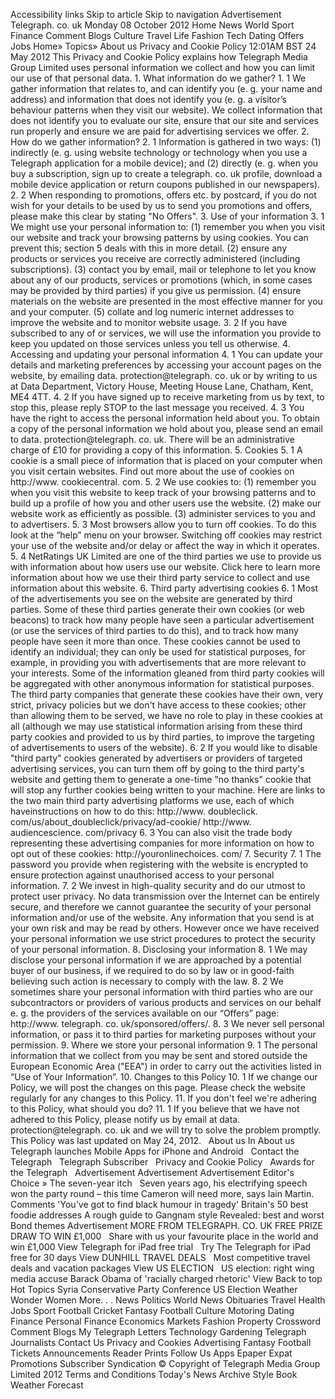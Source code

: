 Accessibility links Skip to article Skip to navigation Advertisement Telegraph. co. uk Monday 08 October 2012 Home News World Sport Finance Comment Blogs Culture Travel Life Fashion Tech Dating Offers Jobs Home» Topics» About us Privacy and Cookie Policy 12:01AM BST 24 May 2012 This Privacy and Cookie Policy explains how Telegraph Media Group Limited uses personal information we collect and how you can limit our use of that personal data. 1. What information do we gather? 1. 1 We gather information that relates to, and can identify you (e. g. your name and address) and information that does not identify you (e. g. a visitor’s behaviour patterns when they visit our website). We collect information that does not identify you to evaluate our site, ensure that our site and services run properly and ensure we are paid for advertising services we offer. 2. How do we gather information? 2. 1 Information is gathered in two ways: (1) indirectly (e. g. using website technology or technology when you use a Telegraph application for a mobile device); and (2) directly (e. g. when you buy a subscription, sign up to create a telegraph. co. uk profile, download a mobile device application or return coupons published in our newspapers). 2. 2 When responding to promotions, offers etc. by postcard, if you do not wish for your details to be used by us to send you promotions and offers, please make this clear by stating "No Offers". 3. Use of your information 3. 1 We might use your personal information to: (1) remember you when you visit our website and track your browsing patterns by using cookies. You can prevent this; section 5 deals with this in more detail. (2) ensure any products or services you receive are correctly administered (including subscriptions). (3) contact you by email, mail or telephone to let you know about any of our products, services or promotions (which, in some cases may be provided by third parties) if you give us permission. (4) ensure materials on the website are presented in the most effective manner for you and your computer. (5) collate and log numeric internet addresses to improve the website and to monitor website usage. 3. 2 If you have subscribed to any of or services, we will use the information you provide to keep you updated on those services unless you tell us otherwise. 4. Accessing and updating your personal information 4. 1 You can update your details and marketing preferences by accessing your account pages on the website, by emailing data. protection@telegraph. co. uk or by writing to us at Data Department, Victory House, Meeting House Lane, Chatham, Kent, ME4 4TT. 4. 2 If you have signed up to receive marketing from us by text, to stop this, please reply STOP to the last message you received. 4. 3 You have the right to access the personal information held about you. To obtain a copy of the personal information we hold about you, please send an email to data. protection@telegraph. co. uk. There will be an administrative charge of £10 for providing a copy of this information. 5. Cookies 5. 1 A cookie is a small piece of information that is placed on your computer when you visit certain websites. Find out more about the use of cookies on http://www. cookiecentral. com. 5. 2 We use cookies to: (1) remember you when you visit this website to keep track of your browsing patterns and to build up a profile of how you and other users use the website. (2) make our website work as efficiently as possible. (3) administer services to you and to advertisers. 5. 3 Most browsers allow you to turn off cookies. To do this look at the “help” menu on your browser. Switching off cookies may restrict your use of the website and/or delay or affect the way in which it operates. 5. 4 NetRatings UK Limited are one of the third parties we use to provide us with information about how users use our website. Click here to learn more information about how we use their third party service to collect and use information about this website. 6. Third party advertising cookies 6. 1 Most of the advertisements you see on the website are generated by third parties. Some of these third parties generate their own cookies (or web beacons) to track how many people have seen a particular advertisement (or use the services of third parties to do this), and to track how many people have seen it more than once. These cookies cannot be used to identify an individual; they can only be used for statistical purposes, for example, in providing you with advertisements that are more relevant to your interests. Some of the information gleaned from third party cookies will be aggregated with other anonymous information for statistical purposes. The third party companies that generate these cookies have their own, very strict, privacy policies but we don't have access to these cookies; other than allowing them to be served, we have no role to play in these cookies at all (although we may use statistical information arising from these third party cookies and provided to us by third parties, to improve the targeting of advertisements to users of the website). 6. 2 If you would like to disable "third party" cookies generated by advertisers or providers of targeted advertising services, you can turn them off by going to the third party's website and getting them to generate a one-time "no thanks" cookie that will stop any further cookies being written to your machine. Here are links to the two main third party advertising platforms we use, each of which haveinstructions on how to do this: http://www. doubleclick. com/us/about\_doubleclick/privacy/ad-cookie/ http://www. audiencescience. com/privacy 6. 3 You can also visit the trade body representing these advertising companies for more information on how to opt out of these cookies: http://youronlinechoices. com/ 7. Security 7. 1 The password you provide when registering with the website is encrypted to ensure protection against unauthorised access to your personal information. 7. 2 We invest in high-quality security and do our utmost to protect user privacy. No data transmission over the Internet can be entirely secure, and therefore we cannot guarantee the security of your personal information and/or use of the website. Any information that you send is at your own risk and may be read by others. However once we have received your personal information we use strict procedures to protect the security of your personal information. 8. Disclosing your information 8. 1 We may disclose your personal information if we are approached by a potential buyer of our business, if we required to do so by law or in good-faith believing such action is necessary to comply with the law. 8. 2 We sometimes share your personal information with third parties who are our subcontractors or providers of various products and services on our behalf e. g. the providers of the services available on our “Offers” page: http://www. telegraph. co. uk/sponsored/offers/. 8. 3 We never sell personal information, or pass it to third parties for marketing purposes without your permission. 9. Where we store your personal information 9. 1 The personal information that we collect from you may be sent and stored outside the European Economic Area ("EEA") in order to carry out the activities listed in “Use of Your Information”. 10. Changes to this Policy 10. 1 If we change our Policy, we will post the changes on this page. Please check the website regularly for any changes to this Policy. 11. If you don't feel we're adhering to this Policy, what should you do? 11. 1 If you believe that we have not adhered to this Policy, please notify us by email at data. protection@telegraph. co. uk and we will try to solve the problem promptly. This Policy was last updated on May 24, 2012.   About us In About us   Telegraph launches Mobile Apps for iPhone and Android   Contact the Telegraph   Telegraph Subscriber   Privacy and Cookie Policy   Awards for the Telegraph   Advertisement Advertisement Advertisement Editor's Choice » The seven-year itch   Seven years ago, his electrifying speech won the party round – this time Cameron will need more, says Iain Martin. Comments 'You've got to find black humour in tragedy' Britain's 50 best foodie addresses A rough guide to Gangnam style Revealed: best and worst Bond themes Advertisement MORE FROM TELEGRAPH. CO. UK FREE PRIZE DRAW TO WIN £1,000   Share with us your favourite place in the world and win £1,000 View Telegraph for iPad free trial   Try The Telegraph for iPad free for 30 days View DUNHILL TRAVEL DEALS   Most competitive travel deals and vacation packages View US ELECTION   US election: right wing media accuse Barack Obama of 'racially charged rhetoric' View Back to top Hot Topics Syria Conservative Party Conference US Election Weather Wonder Women More. . . News Politics World News Obituaries Travel Health Jobs Sport Football Cricket Fantasy Football Culture Motoring Dating Finance Personal Finance Economics Markets Fashion Property Crossword Comment Blogs My Telegraph Letters Technology Gardening Telegraph Journalists Contact Us Privacy and Cookies Advertising Fantasy Football Tickets Announcements Reader Prints Follow Us Apps Epaper Expat Promotions Subscriber Syndication © Copyright of Telegraph Media Group Limited 2012 Terms and Conditions Today's News Archive Style Book Weather Forecast